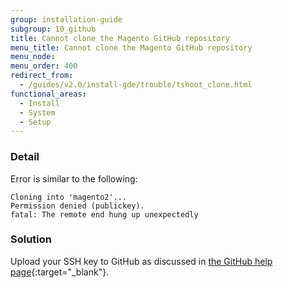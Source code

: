 ```yaml
---
group: installation-guide
subgroup: 10_github
title: Cannot clone the Magento GitHub repository
menu_title: Cannot clone the Magento GitHub repository
menu_node:
menu_order: 400
redirect_from:
  - /guides/v2.0/install-gde/trouble/tshoot_clone.html
functional_areas:
  - Install
  - System
  - Setup
---
```


### Detail

Error is similar to the following:

```
Cloning into 'magento2'...
Permission denied (publickey).
fatal: The remote end hung up unexpectedly
```

### Solution

Upload your SSH key to GitHub as discussed in [the GitHub help page](https://help.github.com/articles/generating-ssh-keys){:target="_blank"}.
